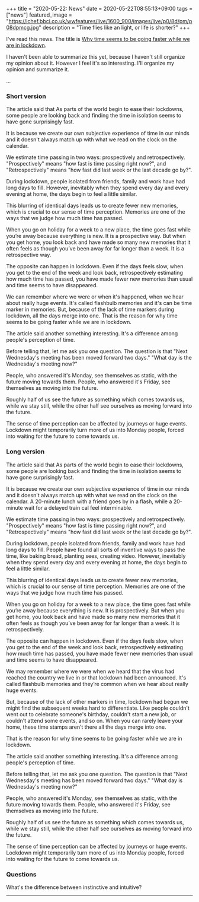 +++
title =  "2020-05-22: News"
date = 2020-05-22T08:55:13+09:00
tags = ["news"]
featured_image = "https://ichef.bbci.co.uk/wwfeatures/live/1600_900/images/live/p0/8d/pm/p08dpmcg.jpg"
description = "Time flies like an light, or life is shorter?"
+++

I've read this news.
The title is [Why time seems to be going faster while we are in lockdown][].

I haven't been able to summarize this yet, 
because I haven't still organize my opinion about it.
However I feel it's so interesting.
I'll organize my opinion and summarize it.

...
### Short version
The article said that As parts of the world begin to ease their lockdowns,
some people are looking back and finding the time in isolation seems to have gone surprisingly fast. 

It is because we create our own subjective experience of time in our minds and
it doesn't always match up with what we read on the clock on the calendar.

We estimate time passing in two ways: prospectively and retrospectively.
"Prospectively" means "how fast is time passing right now?", and
"Retrospectively" means "how fast did last week or the last decade go by?".

During lockdown, people isolated from friends, family and work have had long days to fill.
However, inevitably when they spend every day and every evening at home,
the days begin to feel a little similar.

This blurring of identical days leads us to create fewer new memories,
which is crucial to our sense of time perception.
Memories are one of the ways that we judge how much time has passed.

When you go on holiday for a week to a new place,
the time goes fast while you’re away because everything is new.
It is a prospective way.
But when you get home, you look back and have made so many new memories 
that it often feels as though you’ve been away for far longer than a week.
It is a retrospective way.

The opposite can happen in lockdown.
Even if the days feels slow, when you get to the end of the week and look back,
retrospectively estimating how much time has passed,
you have made fewer new memories than usual and time seems to have disappeared.

We can remember where we were or when it's happened,
when we hear about really huge events.
It's called flashbulb memories and it's can be time marker in memories.
But, because of the lack of time markers during lockdown, all the days merge into one.
That is the reason for why time seems to be going faster while we are in lockdown.

The article said another something interesting.
It's a difference among people's perception of time.

Before telling that, let me ask you one question.
The question is that
"Next Wednesday's meeting has been moved forward two days."
"What day is the Wednesday's meeting now?"

People, who answered it's Monday, see themselves as static, with the future moving towards them.
People, who answered it's Friday, see themselves as moving into the future. 

Roughly half of us see the future as something which comes towards us, while we stay still,
while the other half see ourselves as moving forward into the future.

The sense of time perception can be affected by journeys or huge events.
Lockdown might temporarily turn more of us into Monday people,
forced into waiting for the future to come towards us.


### Long version
The article said that As parts of the world begin to ease their lockdowns,
some people are looking back and finding the time in isolation seems to have gone surprisingly fast. 

It is because we create our own subjective experience of time in our minds and
it doesn't always match up with what we read on the clock on the calendar.
A 20-minute lunch with a friend goes by in a flash,
while a 20-minute wait for a delayed train cal feel interminable.

We estimate time passing in two ways: prospectively and retrospectively.
"Prospectively" means "how fast is time passing right now?", and
"Retrospectively" means "how fast did last week or the last decade go by?".

During lockdown, people isolated from friends, family and work have had long days to fill.
People have found all sorts of inventive ways to pass the time, like
baking bread, planting sees, creating video.
However, inevitably when they spend every day and every evening at home,
the days begin to feel a little similar.

This blurring of identical days leads us to create fewer new memories,
which is crucial to our sense of time perception.
Memories are one of the ways that we judge how much time has passed.

When you go on holiday for a week to a new place,
the time goes fast while you’re away because everything is new.
It is prospectively.
But when you get home, you look back and have made so many new memories 
that it often feels as though you’ve been away for far longer than a week.
It is retrospectively.

The opposite can happen in lockdown.
Even if the days feels slow, when you get to the end of the week and look back,
retrospectively estimating how much time has passed,
you have made fewer new memories than usual and time seems to have disappeared.

We may remember where we were when we heard that
the virus had reached the country we live in or
that lockdown had been announced.
It's called flashbulb memories and they’re common when we hear about really huge events.

But, because of the lack of other markers in time,
lockdown had begun we might find the subsequent weeks hard to differentiate.
Like people couldn't went out to celebrate someone's birthday,
couldn't start a new job, or couldn't attend some events, and so on.
When you can rarely leave your home,
these time stamps aren’t there all the days merge into one.

That is the reason for why time seems to be going faster while we are in lockdown.

The article said another something interesting.
It's a difference among people's perception of time. 

Before telling that, let me ask you one question.
The question is that
"Next Wednesday's meeting has been moved forward two days."
"What day is Wednesday's meeting now?"

People, who answered it's Monday, see themselves as static, with the future moving towards them.
People, who answered it's Friday, see themselves as moving into the future. 

Roughly half of us see the future as something which comes towards us, while we stay still,
while the other half see ourselves as moving forward into the future.

The sense of time perception can be affected by journeys or huge events.
Lockdown might temporarily turn more of us into Monday people,
forced into waiting for the future to come towards us.

### Questions

What's the difference between instinctive and intuitive?

- - -
[Why time seems to be going faster while we are in lockdown]: https://www.bbc.com/future/article/20200520-why-lockdown-life-feels-like-its-going-faster

[What we get wrong about time]: https://www.bbc.com/future/article/20191203-what-we-get-wrong-about-time
[How to escape the tyranny of the clock]: https://www.bbc.com/future/article/20200306-how-to-live-without-time
[Four ways other people can warp your memory]: https://www.bbc.com/future/article/20160920-four-ways-that-other-people-can-warp-your-memory
